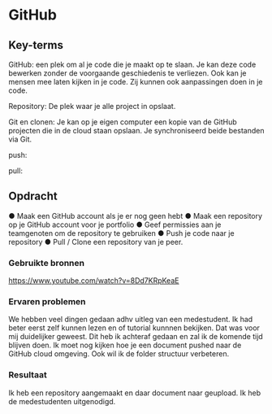 # GitHub


## Key-terms
GitHub: een plek om al je code die je maakt op te slaan. Je kan deze code bewerken zonder de voorgaande geschiedenis te verliezen. Ook kan je mensen mee laten kijken in je code. Zij kunnen ook aanpassingen doen in je code.

Repository: De plek waar je alle project in opslaat. 

Git en clonen: Je kan op je eigen computer een kopie van de GitHub projecten die in de cloud staan opslaan. Je synchroniseerd beide bestanden via Git. 

push:

pull:





## Opdracht
●	Maak een GitHub account als je er nog geen hebt
●	Maak een repository op je GitHub account voor je portfolio
●	Geef permissies aan je teamgenoten om de repository te gebruiken
●	Push je code naar je repository
●	Pull / Clone een repository van je peer.

### Gebruikte bronnen
https://www.youtube.com/watch?v=8Dd7KRpKeaE  

### Ervaren problemen
We hebben veel dingen gedaan adhv uitleg van een medestudent. Ik had beter eerst zelf kunnen lezen en of tutorial kunnnen bekijken. Dat was voor mij duidelijker geweest. Dit heb ik achteraf gedaan en zal ik de komende tijd blijven doen. Ik moet nog kijken hoe je een document pushed naar de GitHub cloud omgeving. Ook wil ik de folder structuur verbeteren.

### Resultaat
Ik heb een repository aangemaakt en daar document naar geupload. Ik heb de medestudenten uitgenodigd.
